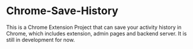 # Chrome-Save-History

This is a Chrome Extension Project that can save your activity history in Chrome, which includes extension, admin pages and backend server. It is still in development for now.
